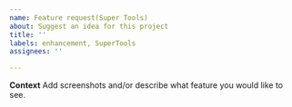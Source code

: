 ```yaml
---
name: Feature request(Super Tools)
about: Suggest an idea for this project
title: ''
labels: enhancement, SuperTools
assignees: ''

---
```


**Context**
Add screenshots and/or describe what feature you would like to see.
